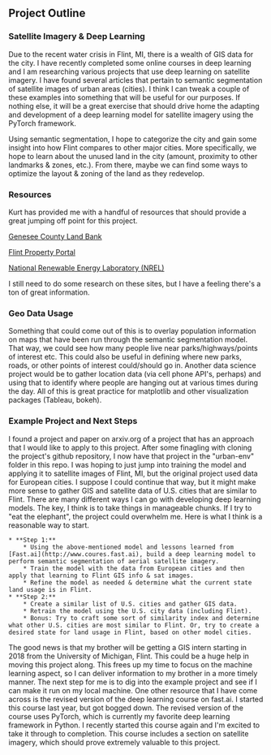 ## Project Outline

### Satellite Imagery & Deep Learning

Due to the recent water crisis in Flint, MI, there is a wealth of GIS data for the city. I have recently completed some online courses in deep learning and I am researching various projects that use deep learning on satellite imagery. I have found several articles that pertain to semantic segmentation of satellite images of urban areas (cities). I think I can tweak a couple of these examples into something that will be useful for our purposes. If nothing else, it will be a great exercise that should drive home the adapting and development of a deep learning model for satellite imagery using the PyTorch framework.

Using semantic segmentation, I hope to categorize the city and gain some insight into how Flint compares to other major cities. More specifically, we hope to learn about the unused land in the city (amount, proximity to other landmarks & zones, etc.). From there, maybe we can find some ways to optimize the layout & zoning of the land as they redevelop.

### Resources

Kurt has provided me with a handful of resources that should provide a great jumping off point for this project.

[Genesee County Land Bank](http://www.thelandbank.org)

[Flint Property Portal](https://www.flintpropertyportal.org)

[National Renewable Energy Laboratory (NREL)](https://www.nrel.gov/)

I still need to do some research on these sites, but I have a feeling there's a ton of great information.

### Geo Data Usage

Something that could come out of this is to overlay population information on maps that have been run through the semantic segmentation model. That way, we could see how many people live near parks/highways/points of interest etc. This could also be useful in defining where new parks, roads, or other points of interest could/should go in. Another data science project would be to gather location data (via cell phone API's, perhaps) and using that to identify where people are hanging out at various times during the day. All of this is great practice for matplotlib and other visualization packages (Tableau, bokeh).

### Example Project and Next Steps

I found a project and paper on arxiv.org of a project that has an approach that I would like to apply to this project. After some finagling with cloning the project's github repository, I now have that project in the "urban-env" folder in this repo. I was hoping to just jump into training the model and applying it to satellite images of Flint, MI, but the original project used data for European cities. I suppose I could continue that way, but it might make more sense to gather GIS and satellite data of U.S. cities that are similar to Flint. There are many different ways I can go with developing deep learning models. The key, I think is to take things in manageable chunks. If I try to "eat the elephant", the project could overwhelm me. Here is what I think is a reasonable way to start.

    * **Step 1:**
        * Using the above-mentioned model and lessons learned from [Fast.ai](http://www.coures.fast.ai), build a deep learning model to perform semantic segmentation of aerial satellite imagery.
        * Train the model with the data from European cities and then apply that learning to Flint GIS info & sat images.
        * Refine the model as needed & determine what the current state land usage is in Flint.
    * **Step 2:**
        * Create a similar list of U.S. cities and gather GIS data.
        * Retrain the model using the U.S. city data (including Flint).
        * Bonus: Try to craft some sort of similarity index and determine what other U.S. cities are most similar to Flint. Or, try to create a desired state for land usage in Flint, based on other model cities.

The good news is that my brother will be getting a GIS intern starting in 2018 from the University of Michigan, Flint. This could be a huge help in moving this project along. This frees up my time to focus on the machine learning aspect, so I can deliver information to my brother in a more timely manner. The next step for me is to dig into the example project and see if I can make it run on my local machine. One other resource that I have come across is the revised version of the deep learning course on fast.ai. I started this course last year, but got bogged down. The revised version of the course uses PyTorch, which is currently my favorite deep learning framework in Python. I recently started this course again and I'm excited to take it through to completion. This course includes a section on satellite imagery, which should prove extremely valuable to this project. 
